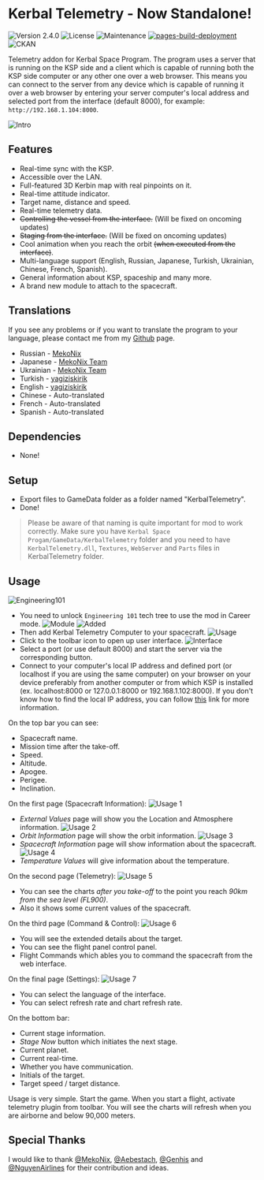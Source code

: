 # Kerbal Telemetry - Now Standalone!
![Version 2.4.0](https://img.shields.io/badge/version-2.3.0-blue) ![License](https://img.shields.io/badge/Licence-MIT-green) ![Maintenance](https://img.shields.io/maintenance/yes/2023) [![pages-build-deployment](https://github.com/yagiziskirik/Kerbal-Telemetry/actions/workflows/pages/pages-build-deployment/badge.svg)](https://github.com/yagiziskirik/Kerbal-Telemetry/actions/workflows/pages/pages-build-deployment) ![CKAN](https://img.shields.io/badge/CKAN-Indexed-green.svg)

Telemetry addon for Kerbal Space Program. The program uses a server that is running on the KSP side and a client which is capable of running both the KSP side computer or any other one over a web browser. This means you can connect to the server from any device which is capable of running it over a web browser by entering your server computer's local address and selected port from the interface (default 8000), for example: ```http://192.168.1.104:8000```.

![Intro](https://i.ibb.co/XC76347/logo.gif)

## Features
* Real-time sync with the KSP.
* Accessible over the LAN.
* Full-featured 3D Kerbin map with real pinpoints on it.
* Real-time attitude indicator.
* Target name, distance and speed.
* Real-time telemetry data.
* ~~Controlling the vessel from the interface.~~ (Will be fixed on oncoming updates)
* ~~Staging from the interface.~~ (Will be fixed on oncoming updates)
* Cool animation when you reach the orbit ~~(when executed from the interface)~~.
* Multi-language support (English, Russian, Japanese, Turkish, Ukrainian, Chinese, French, Spanish).
* General information about KSP, spaceship and many more.
* A brand new module to attach to the spacecraft.

## Translations
If you see any problems or if you want to translate the program to your language, please contact me from my [Github](https://github.com/yagiziskirik) page.
* Russian - [MekoNix](https://github.com/MekoNix)
* Japanese - [MekoNix Team](https://github.com/MekoNix)
* Ukrainian - [MekoNix Team](https://github.com/MekoNix)
* Turkish - [yagiziskirik](https://github.com/yagiziskirik)
* English - [yagiziskirik](https://github.com/yagiziskirik)
* Chinese - Auto-translated
* French - Auto-translated
* Spanish - Auto-translated

## Dependencies
* None!

## Setup
* Export files to GameData folder as a folder named "KerbalTelemetry".
* Done!

> Please be aware of that naming is quite important for mod to work correctly. Make sure you have `Kerbal Space Progam/GameData/KerbalTelemetry` folder and you need to have `KerbalTelemetry.dll`, `Textures`, `WebServer` and `Parts` files in KerbalTelemetry folder.

## Usage
![Engineering101](https://i.ibb.co/F0f8GKL/1.png)
* You need to unlock `Engineering 101` tech tree to use the mod in Career mode.
![Module](https://i.ibb.co/zJvm0Z4/2.jpg)
![Added](https://i.ibb.co/nCYpNM0/3.jpg)
* Then add Kerbal Telemetry Computer to your spacecraft.
![Usage](https://i.ibb.co/VmgZJFV/5.png)
* Click to the toolbar icon to open up user interface.
![Interface](https://i.ibb.co/df7m7mq/4.png)
* Select a port (or use default 8000) and start the server via the corresponding button.
* Connect to your computer's local IP address and defined port (or localhost if you are using the same computer) on your browser on your device preferably from another computer or from which KSP is installed (ex. localhost:8000 or 127.0.0.1:8000 or 192.168.1.102:8000). If you don't know how to find the local IP address, you can follow [this](https://www.whatismybrowser.com/detect/what-is-my-local-ip-address) link for more information.

On the top bar you can see:
* Spacecraft name.
* Mission time after the take-off.
* Speed.
* Altitude.
* Apogee.
* Perigee.
* Inclination.

On the first page (Spacecraft Information):
![Usage 1](https://i.ibb.co/LPh4nPM/Github-5.png)
* *External Values* page will show you the Location and Atmosphere information.
![Usage 2](https://i.ibb.co/McCS6rG/Github-4.png)
* *Orbit Information* page will show the orbit information.
![Usage 3](https://i.ibb.co/5vXvwN2/Github-3.png)
* *Spacecraft Information* page will show information about the spacecraft.
![Usage 4](https://i.ibb.co/3pcYVMq/Github-1.png)
* *Temperature Values* will give information about the temperature.

On the second page (Telemetry):
![Usage 5](https://i.ibb.co/5hW933G/Github-2.png)
* You can see the charts *after you take-off* to the point you reach *90km from the sea level (FL900)*.
* Also it shows some current values of the spacecraft.

On the third page (Command & Control):
![Usage 6](https://i.ibb.co/xFVXn6B/Github-6.png)
* You will see the extended details about the target.
* You can see the flight panel control panel.
* Flight Commands which ables you to command the spacecraft from the web interface.

On the final page (Settings):
![Usage 7](https://i.ibb.co/Gkh1RS2/Github-7.png)
* You can select the language of the interface.
* You can select refresh rate and chart refresh rate.

On the bottom bar:
* Current stage information.
* *Stage Now* button which initiates the next stage.
* Current planet.
* Current real-time.
* Whether you have communication.
* Initials of the target.
* Target speed / target distance.

Usage is very simple. Start the game. When you start a flight, activate telemetry plugin from toolbar. You will see the charts will refresh when you are airborne and below 90,000 meters.

## Special Thanks
I would like to thank [@MekoNix](https://github.com/MekoNix), [@Aebestach](https://github.com/Aebestach), [@Genhis](https://github.com/Genhis) and [@NguyenAirlines](https://www.curseforge.com/members/nguyenairlines) for their contribution and ideas.
